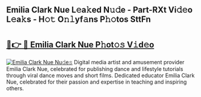 ## Emilia Clark Nue L𝚎a𝚔ed N𝚞𝚍e - Part-RXt Vi𝚍𝚎o L𝚎a𝚔s - H𝚘𝚝 O𝚗𝚕yf𝚊ns P𝚑𝚘tos SttFn

# <h2><a href="http://kf0bvu.oniu.top/?m=Emilia+Clark+Nue">🔗👉 🔴 Emilia Clark Nue P𝚑ot𝚘𝚜 V𝚒d𝚎o</a></h2>

[![Emilia Clark Nue Nu𝚍e𝚜](https://i.imgur.com/0qMVB7G.gif)](http://kf0bvu.oniu.top/?m=Emilia+Clark+Nue)
Digital media artist and amusement provider Emilia Clark Nue, celebrated for publishing dance and lifestyle tutorials through viral dance moves and short films. Dedicated educator Emilia Clark Nue, celebrated for their passion and expertise in teaching and inspiring others.  
